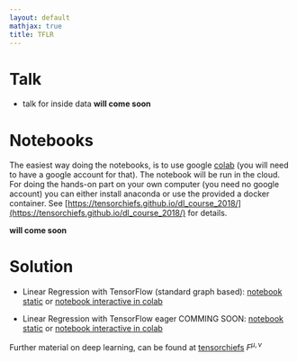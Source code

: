 ```yaml
---
layout: default
mathjax: true
title: TFLR
---
```


# Talk

* talk for inside data **will come soon**

# Notebooks 

The easiest way doing the notebooks, is to use google [colab](https://colab.research.google.com/) (you will need to have a google account for that). The notebook will be run in the cloud. For doing the hands-on part on your own computer (you need no google account) you can either install anaconda or use the provided a docker container. See [https://tensorchiefs.github.io/dl_course_2018/](https://tensorchiefs.github.io/dl_course_2018/) for details.


 
**will come soon**

# Solution

* Linear Regression with TensorFlow (standard graph based): [notebook static](https://github.com/tensorchiefs/linear_regression/blob/master/linear_regression_tf.ipynb) or [notebook interactive in colab](https://colab.research.google.com/github/tensorchiefs/linear_regression/blob/master/linear_regression_tf.ipynb)

* Linear Regression with TensorFlow eager COMMING SOON: [notebook static](https://github.com/tensorchiefs/linear_regression/blob/master/linear_regression_tfeager.ipynb) or [notebook interactive in colab](https://colab.research.google.com/github/tensorchiefs/linear_regression/blob/master/linear_regression_tfeager.ipynb)

Further material on deep learning, can be found at [tensorchiefs](https://github.com/tensorchiefs/) $F^{\mu,\nu}$
